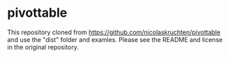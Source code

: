 # pivottable
This repository cloned from https://github.com/nicolaskruchten/pivottable and use the "dist" folder and examles.
Please see the README and license in the original repository.
